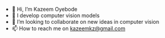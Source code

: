 - 👋 Hi, I’m Kazeem Oyebode
- 👀 I develop computer vision models 
- 💞️ I’m looking to collaborate on new ideas in computer vision 
- 📫 How to reach me on kazeemkz@gmail.com

<!---
kazeemkz/kazeemkz is a ✨ special ✨ repository because its `README.md` (this file) appears on your GitHub profile.
You can click the Preview link to take a look at your changes.
--->
